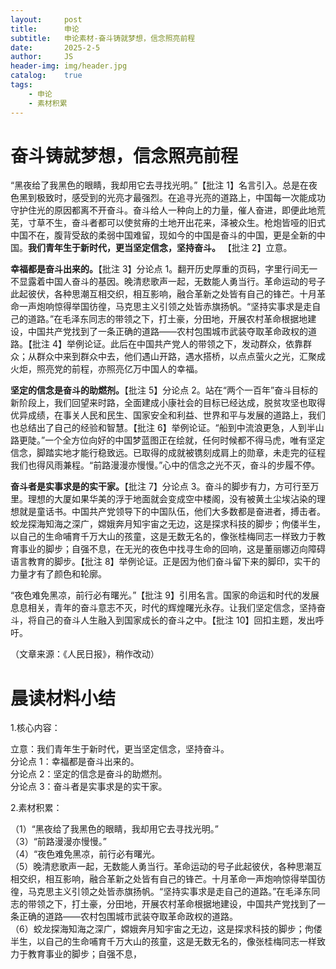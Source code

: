 ```yaml
---
layout:     post
title:      申论
subtitle:   申论素材-奋斗铸就梦想，信念照亮前程
date:       2025-2-5
author:     JS
header-img: img/header.jpg
catalog:    true
tags:
    - 申论
    - 素材积累
---
```


# 奋斗铸就梦想，信念照亮前程  

“黑夜给了我黑色的眼睛，我却用它去寻找光明。”【批注 1】名言引入。总是在夜色黑到极致时，感受到的光亮才最强烈。在追寻光亮的道路上，中国每一次能成功守护住光的原因都离不开奋斗。奋斗给人一种向上的力量，催人奋进，即便此地荒芜，寸草不生，奋斗者都可以使贫瘠的土地开出花来，泽被众生。枪炮皆哑的旧式中国不在，腹背受敌的柔弱中国难留，现如今的中国是奋斗的中国，更是全新的中国。**我们青年生于新时代，更当坚定信念，坚持奋斗。**  【批注 2】立意。  

**幸福都是奋斗出来的。**【批注 3】分论点 1。翻开历史厚重的页码，字里行间无一不显露着中国人奋斗的基因。晚清悲歌声一起，无数能人勇当行。革命运动的号子此起彼伏，各种思潮互相交织，相互影响，融合革新之处皆有自己的锋芒。十月革命一声炮响惊得举国彷徨，马克思主义引领之处皆赤旗扬帆。“坚持实事求是走自己的道路。”在毛泽东同志的带领之下，打土豪，分田地，开展农村革命根据地建设，中国共产党找到了一条正确的道路——农村包围城市武装夺取革命政权的道路。【批注 4】举例论证。此后在中国共产党人的带领之下，发动群众，依靠群众；从群众中来到群众中去，他们遇山开路，遇水搭桥，以点点萤火之光，汇聚成火炬，照亮党的前程，亦照亮亿万中国人的幸福。  

**坚定的信念是奋斗的助燃剂。**【批注 5】分论点 2。站在“两个一百年”奋斗目标的新阶段上，我们回望来时路，全面建成小康社会的目标已经达成，脱贫攻坚也取得优异成绩，在事关人民和民生、国家安全和利益、世界和平与发展的道路上，我们也总结出了自己的经验和智慧。【批注 6】举例论证。“船到中流浪更急，人到半山路更陡。”一个全方位向好的中国梦蓝图正在绘就，任何时候都不得马虎，唯有坚定信念，脚踏实地才能行稳致远。已取得的成就被镌刻成肩上的勋章，未走完的征程我们也得风雨兼程。“前路漫漫亦慢慢。”心中的信念之光不灭，奋斗的步履不停。  

**奋斗者是实事求是的实干家。**【批注 7】分论点 3。奋斗的脚步有力，方可行至万里。理想的大厦如果华美的浮于地面就会变成空中楼阁，没有被黄土尘埃沾染的理想就是童话书。中国共产党领导下的中国队伍，他们大多数都是奋进者，搏击者。蛟龙探海知海之深广，嫦娥奔月知宇宙之无边，这是探求科技的脚步；佝偻半生，以自己的生命哺育千万大山的孩童，这是无数无名的，像张桂梅同志一样致力于教育事业的脚步；自强不息，在无光的夜色中找寻生命的回响，这是董丽娜迈向障碍语言教育的脚步。【批注 8】举例论证。正是因为他们奋斗留下来的脚印，实干的力量才有了颜色和轮廓。  

“夜色难免黑凉，前行必有曙光。”【批注 9】引用名言。国家的命运和时代的发展息息相关，青年的奋斗意志不灭，时代的辉煌曙光永存。让我们坚定信念，坚持奋斗，将自己的奋斗人生融入到国家成长的奋斗之中。【批注 10】回扣主题，发出呼吁。  

（文章来源：《人民日报》，稍作改动）  

# 晨读材料小结  

1.核心内容：  

立意：我们青年生于新时代，更当坚定信念，坚持奋斗。  
分论点 1：幸福都是奋斗出来的。  
分论点 2：坚定的信念是奋斗的助燃剂。  
分论点 3：奋斗者是实事求是的实干家。  

2.素材积累：  

（1）“黑夜给了我黑色的眼睛，我却用它去寻找光明。”  
（3）“前路漫漫亦慢慢。”  
（4）“夜色难免黑凉，前行必有曙光。  
（5）晚清悲歌声一起，无数能人勇当行。革命运动的号子此起彼伏，各种思潮互相交织，相互影响，融合革新之处皆有自己的锋芒。十月革命一声炮响惊得举国彷徨，马克思主义引领之处皆赤旗扬帆。“坚持实事求是走自己的道路。”在毛泽东同志的带领之下，打土豪，分田地，开展农村革命根据地建设，中国共产党找到了一条正确的道路——农村包围城市武装夺取革命政权的道路。  
（6）蛟龙探海知海之深广，嫦娥奔月知宇宙之无边，这是探求科技的脚步；佝偻半生，以自己的生命哺育千万大山的孩童，这是无数无名的，像张桂梅同志一样致力于教育事业的脚步；自强不息，  